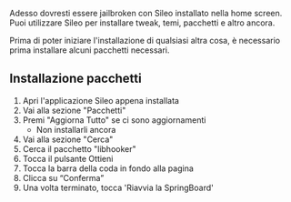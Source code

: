 Adesso dovresti essere jailbroken con Sileo installato nella home screen. Puoi utilizzare Sileo per installare <router-link to="/it_IT/faq/#what-are-tweaks">tweak</router-link>, temi, pacchetti e altro ancora.

Prima di poter iniziare l'installazione di qualsiasi altra cosa, è necessario prima installare alcuni pacchetti necessari.

## Installazione pacchetti

1. Apri l'applicazione Sileo appena installata
1. Vai alla sezione "Pacchetti"
1. Premi "Aggiorna Tutto" se ci sono aggiornamenti
    - Non installarli ancora
1. Vai alla sezione "Cerca"
1. Cerca il pacchetto "libhooker"
1. Tocca il pulsante Ottieni
1. Tocca la barra della coda in fondo alla pagina
1. Clicca su “Conferma”
1. Una volta terminato, tocca 'Riavvia la SpringBoard'